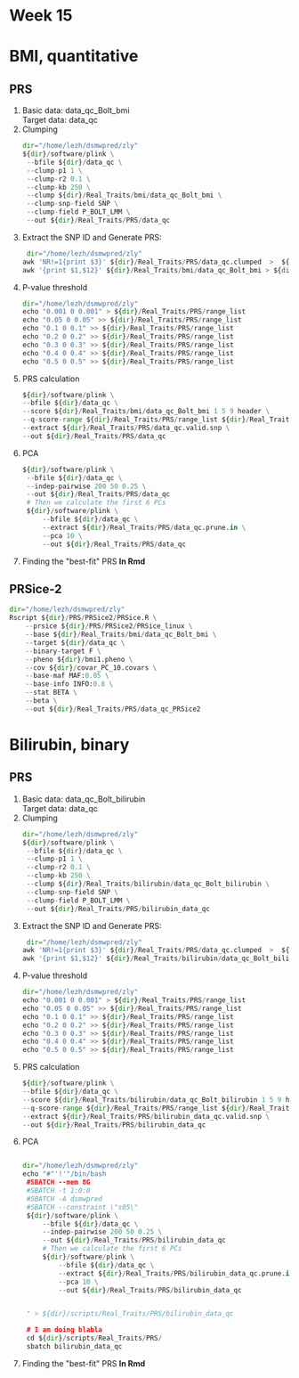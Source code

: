 # Week 15

# BMI, quantitative
## PRS
1. Basic data: data_qc_Bolt_bmi   
   Target data: data_qc   
2. Clumping
   ```python
   dir="/home/lezh/dsmwpred/zly"
   ${dir}/software/plink \
    --bfile ${dir}/data_qc \
    --clump-p1 1 \
    --clump-r2 0.1 \
    --clump-kb 250 \
    --clump ${dir}/Real_Traits/bmi/data_qc_Bolt_bmi \
    --clump-snp-field SNP \
    --clump-field P_BOLT_LMM \
    --out ${dir}/Real_Traits/PRS/data_qc
   ```
3. Extract the SNP ID and Generate PRS:
   ```python
    dir="/home/lezh/dsmwpred/zly"
   awk 'NR!=1{print $3}' ${dir}/Real_Traits/PRS/data_qc.clumped  >  ${dir}/Real_Traits/PRS/data_qc.valid.snp
   awk '{print $1,$12}' ${dir}/Real_Traits/bmi/data_qc_Bolt_bmi > ${dir}/Real_Traits/PRS/SNP.pvalue
   ```
4. P-value threshold
    ```python
    dir="/home/lezh/dsmwpred/zly"
    echo "0.001 0 0.001" > ${dir}/Real_Traits/PRS/range_list 
    echo "0.05 0 0.05" >> ${dir}/Real_Traits/PRS/range_list
    echo "0.1 0 0.1" >> ${dir}/Real_Traits/PRS/range_list
    echo "0.2 0 0.2" >> ${dir}/Real_Traits/PRS/range_list
    echo "0.3 0 0.3" >> ${dir}/Real_Traits/PRS/range_list
    echo "0.4 0 0.4" >> ${dir}/Real_Traits/PRS/range_list
    echo "0.5 0 0.5" >> ${dir}/Real_Traits/PRS/range_list
    ```
5. PRS calculation
    ```python
    ${dir}/software/plink \
    --bfile ${dir}/data_qc \
    --score ${dir}/Real_Traits/bmi/data_qc_Bolt_bmi 1 5 9 header \
    --q-score-range ${dir}/Real_Traits/PRS/range_list ${dir}/Real_Traits/PRS/SNP.pvalue \
    --extract ${dir}/Real_Traits/PRS/data_qc.valid.snp \
    --out ${dir}/Real_Traits/PRS/data_qc
    ```
6. PCA
   ```python
   ${dir}/software/plink \
    --bfile ${dir}/data_qc \
    --indep-pairwise 200 50 0.25 \
    --out ${dir}/Real_Traits/PRS/data_qc
    # Then we calculate the first 6 PCs
    ${dir}/software/plink \
        --bfile ${dir}/data_qc \
        --extract ${dir}/Real_Traits/PRS/data_qc.prune.in \
        --pca 10 \
        --out ${dir}/Real_Traits/PRS/data_qc
    ```
7. Finding the "best-fit" PRS
        **In Rmd** 

    

## PRSice-2
```python
dir="/home/lezh/dsmwpred/zly"
Rscript ${dir}/PRS/PRSice2/PRSice.R \
    --prsice ${dir}/PRS/PRSice2/PRSice_linux \
    --base ${dir}/Real_Traits/bmi/data_qc_Bolt_bmi \
    --target ${dir}/data_qc \
    --binary-target F \
    --pheno ${dir}/bmi1.pheno \
    --cov ${dir}/covar_PC_10.covars \
    --base-maf MAF:0.05 \
    --base-info INFO:0.8 \
    --stat BETA \
    --beta \
    --out ${dir}/Real_Traits/PRS/data_qc_PRSice2
```










# Bilirubin, binary
## PRS
1. Basic data: data_qc_Bolt_bilirubin   
   Target data: data_qc   
2. Clumping
   ```python
   dir="/home/lezh/dsmwpred/zly"
   ${dir}/software/plink \
    --bfile ${dir}/data_qc \
    --clump-p1 1 \
    --clump-r2 0.1 \
    --clump-kb 250 \
    --clump ${dir}/Real_Traits/bilirubin/data_qc_Bolt_bilirubin \
    --clump-snp-field SNP \
    --clump-field P_BOLT_LMM \
    --out ${dir}/Real_Traits/PRS/bilirubin_data_qc
   ```
3. Extract the SNP ID and Generate PRS:
   ```python
    dir="/home/lezh/dsmwpred/zly"
   awk 'NR!=1{print $3}' ${dir}/Real_Traits/PRS/data_qc.clumped  >  ${dir}/Real_Traits/PRS/data_qc.valid.snp
   awk '{print $1,$12}' ${dir}/Real_Traits/bilirubin/data_qc_Bolt_bilirubin > ${dir}/Real_Traits/PRS/bilirubin_SNP.pvalue
   ```
4. P-value threshold
    ```python
    dir="/home/lezh/dsmwpred/zly"
    echo "0.001 0 0.001" > ${dir}/Real_Traits/PRS/range_list 
    echo "0.05 0 0.05" >> ${dir}/Real_Traits/PRS/range_list
    echo "0.1 0 0.1" >> ${dir}/Real_Traits/PRS/range_list
    echo "0.2 0 0.2" >> ${dir}/Real_Traits/PRS/range_list
    echo "0.3 0 0.3" >> ${dir}/Real_Traits/PRS/range_list
    echo "0.4 0 0.4" >> ${dir}/Real_Traits/PRS/range_list
    echo "0.5 0 0.5" >> ${dir}/Real_Traits/PRS/range_list
    ```
5. PRS calculation
    ```python
    ${dir}/software/plink \
    --bfile ${dir}/data_qc \
    --score ${dir}/Real_Traits/bilirubin/data_qc_Bolt_bilirubin 1 5 9 header \
    --q-score-range ${dir}/Real_Traits/PRS/range_list ${dir}/Real_Traits/PRS/bilirubin_SNP.pvalue \
    --extract ${dir}/Real_Traits/PRS/bilirubin_data_qc.valid.snp \
    --out ${dir}/Real_Traits/PRS/bilirubin_data_qc
    ```
6. PCA
   ```python

   dir="/home/lezh/dsmwpred/zly"
   echo "#"'!'"/bin/bash
    #SBATCH --mem 8G
    #SBATCH -t 1:0:0
    #SBATCH -A dsmwpred
    #SBATCH --constraint \"s05\"
    ${dir}/software/plink \
        --bfile ${dir}/data_qc \
        --indep-pairwise 200 50 0.25 \
        --out ${dir}/Real_Traits/PRS/bilirubin_data_qc
        # Then we calculate the first 6 PCs
        ${dir}/software/plink \
            --bfile ${dir}/data_qc \
            --extract ${dir}/Real_Traits/PRS/bilirubin_data_qc.prune.in \
            --pca 10 \
            --out ${dir}/Real_Traits/PRS/bilirubin_data_qc


    " > ${dir}/scripts/Real_Traits/PRS/bilirubin_data_qc

    # I am doing blabla
    cd ${dir}/scripts/Real_Traits/PRS/
    sbatch bilirubin_data_qc
    ```
7. Finding the "best-fit" PRS
        **In Rmd** 